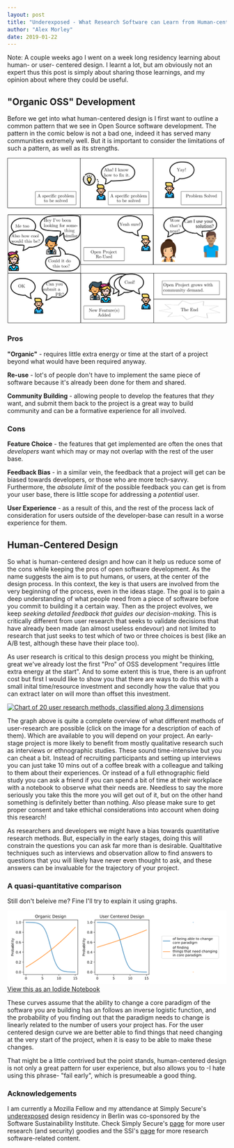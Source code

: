 ```yaml
---
layout: post
title: "Underexposed - What Research Software can Learn from Human-centered Design"
author: "Alex Morley"
date: 2019-01-22
---
```


Note: A couple weeks ago I went on a week long residency learning about human- or user- centered design. I learnt a lot, but am obviously not an expert thus this post is simply about sharing those learnings, and my opinion about where they could be useful.

## "Organic OSS" Development
Before we get into what human-centered design is I first want to outline a common pattern that we see in Open Source software development. The pattern in the comic below is not a bad one, indeed it has served many communities extremely well. But it is important to consider the limitations of such a pattern, as well as its strengths.

![Comic](/assets/images/draft-comic.svg)

### Pros
**"Organic"** - requires little extra energy or time at the start of a project beyond what would have been required anyway.

**Re-use** - lot's of people don't have to implement the same piece of software because it's already been done for them and shared.

**Community Building** - allowing people to develop the features that *they* want, and submit them back to the project is a great way to build community and can be a formative experience for all involved.

### Cons
**Feature Choice** - the features that get implemented are often the ones that *developers* want which may or may not overlap with the rest of the user base.

**Feedback Bias** - in a similar vein, the feedback that a project will get can be biased towards developers, or those who are more tech-savvy. Furthermore, the *absolute limit* of the possible feedback you can get is from your user base, there is little scope for addressing a *potential* user.

**User Experience** - as a result of this, and the rest of the process lack of consideration for users outside of the developer-base can result in a worse experience for them.

## Human-Centered Design

So what is human-centered design and how can it help us reduce some of the cons while keeping the pros of open software development. As the name suggests the aim is to put humans, or users, at the center of the design process. In this context, the key is that users are involved from the very beginning of the process, even in the ideas stage. The goal is to gain a deep understanding of what people need from a piece of software before you commit to building it a certain way. Then as the project evolves, we keep *seeking detailed feedback that guides our decision-making*. This is critically different from user research that seeks to validate decisions that have already been made (an almost useless endevour) and not limited to research that just seeks to test which of two or three choices is best (like an A/B test, although these have their place too).

As user research is critical to this design process you might be thinking, great we've already lost the first "Pro" of OSS development "requires little extra energy at the start". And to some extent this is true, there is an upfront cost but first I would like to show you that there are ways to do this with a small inital time/resource investment and secondly how the value that you can extract later on will more than offset this investment.

<a href="https://www.nngroup.com/articles/which-ux-research-methods"><img alt="Chart of 20 user research methods, classified along 3 dimensions" src="//s3.amazonaws.com/media.nngroup.com/media/editor/2014/10/10/user-research-methods.png" width="auto" height="auto"></a>

The graph above is quite a complete overview of what different methods of user-research are possible (click on the image for a description of each of them). Which are available to you will depend on your project. An early-stage project is more likely to benefit from mostly qualitative research such as interviews or ethnographic studies. These sound time-intensive but you can cheat a bit. Instead of recruiting participants and setting up interviews you can just take 10 mins out of a coffee break with a colleague and talking to them about their experiences. Or instead of a full ethnographic field study you can ask a friend if you can spend a bit of time at their workplace with a notebook to observe what their needs are. Needless to say the more seriously you take this the more you will get out of it, but on the other hand something is definitely better than nothing. Also please make sure to get proper consent and take ethichal considerations into account when doing this research!

As researchers and developers we might have a bias towards quantitative research methods. But, especially in the early stages, doing this will constrain the questions you can ask far more than is desirable. Qualtitative techniques such as interviews and observation allow to find answers to questions that you will likely have never even thought to ask, and these answers can be invaluable for the trajectory of your project.

### A quasi-quantitative comparison
Still don't beleive me? Fine I'll try to explain it using graphs.

<img alt="Graph of user-centered vs normal design" src="/assets/images/ucd-plot.svg" width="auto" height="auto">
<a href="https://extremely-alpha.iodide.io/notebooks/228/">View this as an Iodide Notebook</a>

These curves assume that the ability to change a core paradigm of the software you are building has an follows an inverse logistic function, and the probability of you finding out that the paradigm needs to change is linearly related to the number of users your project has. For the user centered design curve we are better able to find things that need changing at the very start of the project, when it is easy to be able to make these changes.

That might be a little contrived but the point stands, human-centered design is not only a great pattern for user experience, but also allows you to -I hate using this phrase- "fail early", which is presumeable a good thing.

### Acknowledgements
I am currently a Mozilla Fellow and my attendance at Simply Secure's [underexposed](https://simplysecure.org/underexposed/) design residency in Berlin was co-sponsored by the Software Sustainability Institute. Check Simply Secure's [page](https://simplysecure.org/knowledge-base/) for more user research (and security) goodies and the SSI's [page](https://www.software.ac.uk/) for more research software-related content.
